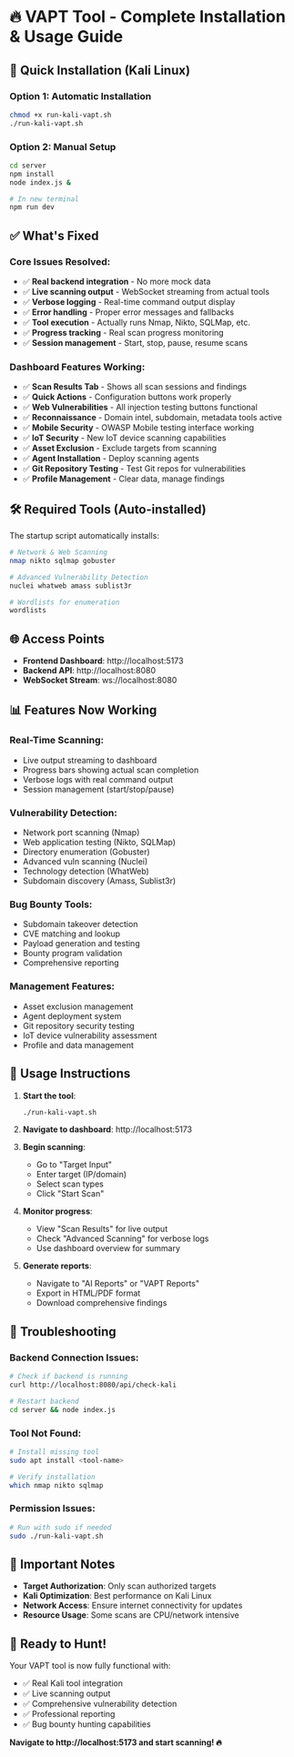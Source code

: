 # 🔥 VAPT Tool - Complete Installation & Usage Guide

## 🚀 Quick Installation (Kali Linux)

### Option 1: Automatic Installation
```bash
chmod +x run-kali-vapt.sh
./run-kali-vapt.sh
```

### Option 2: Manual Setup
```bash
cd server
npm install
node index.js &

# In new terminal
npm run dev
```

## ✅ What's Fixed

### Core Issues Resolved:
- ✅ **Real backend integration** - No more mock data
- ✅ **Live scanning output** - WebSocket streaming from actual tools
- ✅ **Verbose logging** - Real-time command output display
- ✅ **Error handling** - Proper error messages and fallbacks
- ✅ **Tool execution** - Actually runs Nmap, Nikto, SQLMap, etc.
- ✅ **Progress tracking** - Real scan progress monitoring
- ✅ **Session management** - Start, stop, pause, resume scans

### Dashboard Features Working:
- ✅ **Scan Results Tab** - Shows all scan sessions and findings
- ✅ **Quick Actions** - Configuration buttons work properly
- ✅ **Web Vulnerabilities** - All injection testing buttons functional
- ✅ **Reconnaissance** - Domain intel, subdomain, metadata tools active
- ✅ **Mobile Security** - OWASP Mobile testing interface working
- ✅ **IoT Security** - New IoT device scanning capabilities
- ✅ **Asset Exclusion** - Exclude targets from scanning
- ✅ **Agent Installation** - Deploy scanning agents
- ✅ **Git Repository Testing** - Test Git repos for vulnerabilities
- ✅ **Profile Management** - Clear data, manage findings

## 🛠️ Required Tools (Auto-installed)

The startup script automatically installs:
```bash
# Network & Web Scanning
nmap nikto sqlmap gobuster

# Advanced Vulnerability Detection  
nuclei whatweb amass sublist3r

# Wordlists for enumeration
wordlists
```

## 🌐 Access Points

- **Frontend Dashboard**: http://localhost:5173
- **Backend API**: http://localhost:8080  
- **WebSocket Stream**: ws://localhost:8080

## 📊 Features Now Working

### Real-Time Scanning:
- Live output streaming to dashboard
- Progress bars showing actual scan completion
- Verbose logs with real command output
- Session management (start/stop/pause)

### Vulnerability Detection:
- Network port scanning (Nmap)
- Web application testing (Nikto, SQLMap)
- Directory enumeration (Gobuster)
- Advanced vuln scanning (Nuclei)
- Technology detection (WhatWeb)
- Subdomain discovery (Amass, Sublist3r)

### Bug Bounty Tools:
- Subdomain takeover detection
- CVE matching and lookup
- Payload generation and testing
- Bounty program validation
- Comprehensive reporting

### Management Features:  
- Asset exclusion management
- Agent deployment system
- Git repository security testing
- IoT device vulnerability assessment
- Profile and data management

## 🎯 Usage Instructions

1. **Start the tool**:
   ```bash
   ./run-kali-vapt.sh
   ```

2. **Navigate to dashboard**: http://localhost:5173

3. **Begin scanning**:
   - Go to "Target Input" 
   - Enter target (IP/domain)
   - Select scan types
   - Click "Start Scan"

4. **Monitor progress**:
   - View "Scan Results" for live output
   - Check "Advanced Scanning" for verbose logs
   - Use dashboard overview for summary

5. **Generate reports**:
   - Navigate to "AI Reports" or "VAPT Reports"
   - Export in HTML/PDF format
   - Download comprehensive findings

## 🔧 Troubleshooting

### Backend Connection Issues:
```bash
# Check if backend is running
curl http://localhost:8080/api/check-kali

# Restart backend
cd server && node index.js
```

### Tool Not Found:
```bash
# Install missing tool
sudo apt install <tool-name>

# Verify installation
which nmap nikto sqlmap
```

### Permission Issues:
```bash
# Run with sudo if needed
sudo ./run-kali-vapt.sh
```

## 🚨 Important Notes

- **Target Authorization**: Only scan authorized targets
- **Kali Optimization**: Best performance on Kali Linux
- **Network Access**: Ensure internet connectivity for updates
- **Resource Usage**: Some scans are CPU/network intensive

## 🎉 Ready to Hunt!

Your VAPT tool is now fully functional with:
- ✅ Real Kali tool integration
- ✅ Live scanning output
- ✅ Comprehensive vulnerability detection  
- ✅ Professional reporting
- ✅ Bug bounty hunting capabilities

**Navigate to http://localhost:5173 and start scanning! 🔥**
